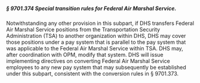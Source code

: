 ##### § 9701.374 Special transition rules for Federal Air Marshal Service. #####

Notwithstanding any other provision in this subpart, if DHS transfers Federal Air Marshal Service positions from the Transportation Security Administration (TSA) to another organization within DHS, DHS may cover those positions under a pay system that is parallel to the pay system that was applicable to the Federal Air Marshal Service within TSA. DHS may, after coordination with OPM, modify that system. DHS will issue implementing directives on converting Federal Air Marshal Service employees to any new pay system that may subsequently be established under this subpart, consistent with the conversion rules in § 9701.373.